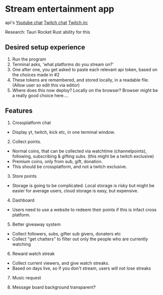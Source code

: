 # Stream entertainment app

api's
[Youtube chat](https://developers.google.com/youtube/v3/live/docs/liveChatMessages)
[Twitch chat](https://dev.twitch.tv/docs/api/reference)
[Twitch irc](https://dev.twitch.tv/docs/irc/)

Research:
Tauri
Rocket
Rust ability for this

## Desired setup experience
1. Run the program
2. Terminal asks, 'what platforms do you stream on?'
3. One after one, you get asked to paste each relevant api token,
based on the choices made in #2
4. These tokens are remembered, and stored locally, in a readable file. (Allow user so edit this via editor)
5. Where does this now deploy? Locally on the browser? Browser might be a really good choice here....

## Features
1. Crossplatform chat
- Display yt, twitch, kick etc, in one terminal window.

2. Collect points.
- Normal coins, that can be collected via watchtime (channelpoints), following,
subscribing & gifting subs. (this might be a twitch exclusive)
- Premium coins, only from sub, gift, donation.
- This should be crossplatform, and not a twitch exclusive.

3. Store points
- Storage is going to be complicated. Local storage is risky but might be easier
for average users, cloud storage is easy, but expensive.

4. Dashboard
- Users need to use a website to redeem their points if this is infact cross platform.

5. Better giveaway system
- Collect followers, subs, gifter sub givers, donaters etc
- Collect "get chatters" to filter out only the people who are currently watching

6. Reward watch streak
- Collect current viewers, and give watch streaks.
- Based on days live, so if you don't stream, users will not lose streaks

7. Music request

8. Message board background transparent?
